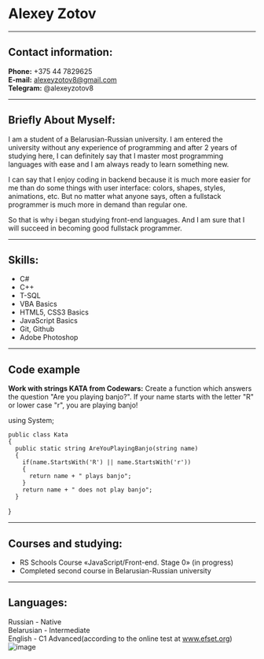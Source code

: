 Alexey Zotov
============
***
Contact information:
--------------------

**Phone:** +375 44 7829625  
**E-mail:** alexeyzotov8@gmail.com  
**Telegram:** @alexeyzotov8  
***
Briefly About Myself:
---------------------
I am a student of a Belarusian-Russian university. I am entered the university without any experience of programming and after 2 years of studying here, I can definitely say that I master most programming languages ​​​​with ease and I am always ready to learn something new.  
  
I can say that I enjoy coding in backend because it is much more easier for me than do some things with user interface: colors, shapes, styles, animations, etc. But no matter what anyone says, often a fullstack programmer is much more in demand than regular one.  
  
So that is why i began studying front-end languages. And I am sure that I will succeed in becoming good fullstack programmer.
***

Skills:
-------
+ C#
+ C++
+ T-SQL
+ VBA Basics
+ HTML5, CSS3 Basics
+ JavaScript Basics
+ Git, Github
+ Adobe Photoshop  
***
Code example
------------
**Work with strings KATA from Codewars:**
Create a function which answers the question "Are you playing banjo?".
If your name starts with the letter "R" or lower case "r", you are playing banjo!
  
  using System;

    public class Kata
    {
      public static string AreYouPlayingBanjo(string name) 
      {
        if(name.StartsWith('R') || name.StartsWith('r'))
        {
          return name + " plays banjo";
        }
        return name + " does not play banjo";
      }
   }
***
Courses and studying:
---------------------
+ RS Schools Course «JavaScript/Front-end. Stage 0» (in progress)
+ Completed second course in Belarusian-Russian university

***
Languages:
----------
Russian - Native  
Belarusian - Intermediate  
English - C1 Advanced(according to the online test at www.efset.org)  
![image](https://github.com/8merka/rsschool-cv/assets/93433900/496d18b9-cc9f-4f09-827f-52a0f6e8d480)
